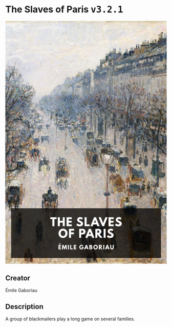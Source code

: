 
# The Slaves of Paris <kbd>v3.2.1</kbd>

<center>
  <img src="./cover-1024.jpg"/>
</center>

## Creator
Émile Gaboriau

## Description
A group of blackmailers play a long game on several families.
